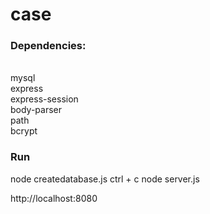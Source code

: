 # case
<h3>Dependencies:</h3> <br>
mysql<br>
express<br>
express-session<br>
body-parser<br>
path<br>
bcrypt<br>

<h3>Run</h3>
node createdatabase.js
ctrl + c
node server.js

http://localhost:8080

